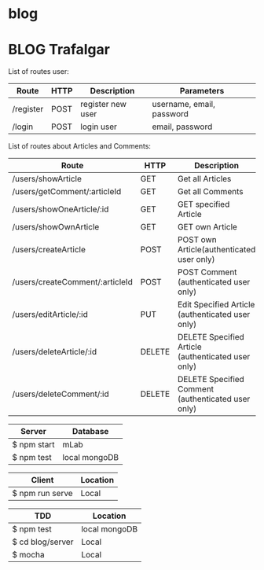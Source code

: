 # blog

# BLOG Trafalgar

List of routes user:

| **Route** | **HTTP** | **Description**   | **Parameters**            |
| --------- | -------- | ----------------- | ------------------------- |
| /register | POST     | register new user | username, email, password |
| /login    | POST     | login user        | email, password           |

List of routes about Articles and Comments:

| **Route**                       | **HTTP** | **Description**                                    | **Parameters**                       |
| ------------------------------- | -------- | -------------------------------------------------- | ------------------------------------ |
| /users/showArticle              | GET      | Get all Articles                                   |                                      |
| /users/getComment/:articleId    | GET      | Get all Comments                                   | articleId                            |
| /users/showOneArticle/:id       | GET      | GET specified Article                              | article id                           |
| /users/showOwnArticle           | GET      | GET own Article                                    |                                      |
| /users/createArticle            | POST     | POST own Article(authenticated user only)          | articleTitle, articleBody,articleTag |
| /users/createComment/:articleId | POST     | POST Comment (authenticated user only)             | commentBody,articleId                |
| /users/editArticle/:id          | PUT      | Edit Specified Article (authenticated user only)   | articleTitle, articleBody            |
| /users/deleteArticle/:id        | DELETE   | DELETE Specified Article (authenticated user only) | article id                           |
| /users/deleteComment/:id        | DELETE   | DELETE Specified Comment (authenticated user only) | comment id                           |

| **Server**  | **Database**  |
| ----------- | ------------- |
| $ npm start | mLab          |
| $ npm test  | local mongoDB |

| **Client**      | **Location** |
| --------------- | ------------ |
| $ npm run serve | Local        |

| **TDD**    | **Location**  |
| ---------- | ------------- |
| $ npm test | local mongoDB |
| $ cd blog/server | Local |
| $ mocha | Local |
